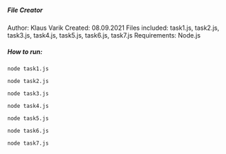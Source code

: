 
##### File Creator 

Author: Klaus Varik
Created: 08.09.2021
Files included: task1.js, task2.js, task3.js, task4.js, task5.js, task6.js, task7.js
Requirements: Node.js

##### How to run: 
```
node task1.js
```
```
node task2.js
```
```
node task3.js
```
```
node task4.js
```
```
node task5.js
```
```
node task6.js
```
```
node task7.js
```